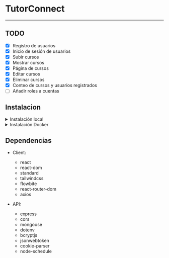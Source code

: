 # TutorConnect

<hr>

## TODO
- [x] Registro de usuarios
- [x] Inicio de sesión de usuarios
- [X] Subir cursos
- [X] Mostrar cursos
- [X] Página de cursos
- [X] Editar cursos
- [X] Eliminar cursos
- [X] Conteo de cursos y usuarios registrados
- [ ] Añadir roles a cuentas

## Instalacion

<!-- INSTALACIÓN LOCAL -->
<details>
<summary>Instalación local</summary>

****
Clonar repositorio de [GitHub](https://github.com/xChoki/TutorConnect):

```sh
gh repo clone xChoki/TutorConnect
```
Instalar [node.js](https://nodejs.org/dist/v18.17.1/node-v18.17.1-x64.msi):

En una terminal en la carpeta clonada nos dirigimos a la carpeta client
```sh
cd client
```
Instalamos pnpm
```sh
npm install -g pnpm
```
Instalamos dependencias
```sh
pnpm i
```
Iniciamos servidor React+Vite
```sh
pnpm run dev
```
****
En una terminal nueva en la carpeta clonada nos dirigimos a la carpeta api
```sh
cd api
```
Instalamos dependencias
```sh
npm i
```
Instalamos nodemon
```sh
npm install -g nodemon
```
Iniciamos servidor Node
```sh
nodemon index.js
```
</details>

<!-- INSTALACIÓN DOCKER -->
<details>
<summary>Instalación Docker</summary>

****
Clonar repositorio de [GitHub](https://github.com/xChoki/TutorConnect):

```sh
gh repo clone xChoki/TutorConnect
```
Instalar [node.js](https://nodejs.org/dist/v18.17.1/node-v18.17.1-x64.msi):

Instalar [Docker Desktop](https://www.docker.com/products/docker-desktop/):

En el directorio padre para iniciar se ejecuta

```sh
docker-compose -f docker-compose-dev.yml up
```
Nota: La primera vez puede tardar de 2 a 3 minutos, instalará muchas dependencias

En el directorio padre para cerrar se ejecuta

```sh
docker-compose -f docker-compose-dev.yml down
```

Si desean limpiar su docker, ejecutar esto para eliminarlo todo

```sh
docker system prune -a --volumes
```

</details>

<!-- DEPENDENCIAS INSTALADAS-->
## Dependencias

- Client:
  - react
  - react-dom
  - standard
  - tailwindcss
  - flowbite
  - react-router-dom
  - axios

- API:
  - express
  - cors
  - mongoose
  - dotenv
  - bcryptjs
  - jsonwebtoken
  - cookie-parser
  - node-schedule
